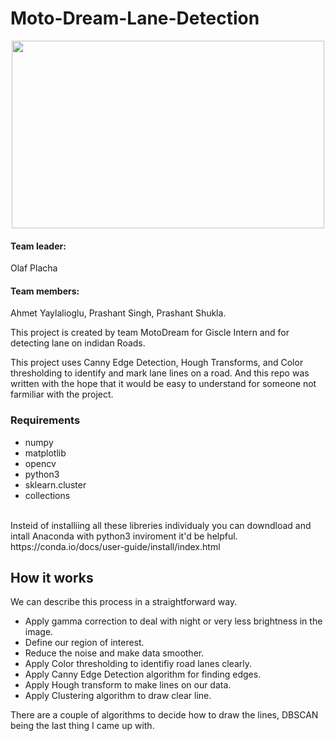 
# Moto-Dream-Lane-Detection
<p align='center'><img width="500" height="300" align="center" src="https://github.com/olafplacha/Lane_Detection_Project/blob/master/lanes.gif"></p>

<p><h4>Team leader:</h4> Olaf Placha</p>
<p><h4>Team members:</h4> Ahmet Yaylalioglu, Prashant Singh, Prashant Shukla.</p>

This project is created by team MotoDream for Giscle Intern and for detecting lane on indidan Roads.

This project uses Canny Edge Detection, Hough Transforms, and Color thresholding to identify and mark lane lines on a road. And this repo was written with the hope that it would be easy to understand for someone not farmiliar with the project.

### Requirements 
- numpy
- matplotlib
- opencv
- python3 
- sklearn.cluster 
- collections
<br>
Insteid of installiing all these libreries individualy you can downdload and intall Anaconda with python3 inviroment it'd be helpful. 
https://conda.io/docs/user-guide/install/index.html

## How it works
We can describe this process in a straightforward way. 
- Apply gamma correction to deal with night or very less brightness in the image. 
- Define our region of interest. 
- Reduce the noise and make data smoother.
- Apply Color thresholding to identifiy road lanes clearly.
- Apply Canny Edge Detection algorithm for finding edges.
- Apply Hough transform to make lines on our data.
- Apply Clustering algorithm to draw clear line. 


There are a couple of algorithms to decide how to draw the lines, DBSCAN being the last thing I came up with. 

